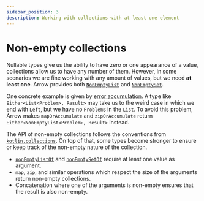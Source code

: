 ```yaml
---
sidebar_position: 3
description: Working with collections with at least one element
---
```


# Non-empty collections

Nullable types give us the ability to have zero or one appearance of a value,
collections allow us to have any number of them. However, in some
scenarios we are fine working with any amount of values, but we need
**at least one**. Arrow provides both [`NonEmptyList`](https://arrow-kt.github.io/arrow/arrow-core/arrow.core/-non-empty-list/index.html)
and [`NonEmptySet`](https://arrow-kt.github.io/arrow/arrow-core/arrow.core/-non-empty-set/index.html).

One concrete example is given by [error accumulation](../../typed-errors/working-with-typed-errors/#accumulating-errors).
A type like `Either<List<Problem>, Result>` may take us to the weird case in
which we end with `Left`, but we have no `Problem`s in the `List`. To avoid
this problem, Arrow makes `mapOrAccumulate` and `zipOrAccumulate` return
`Either<NonEmptyList<Problem>, Result>` instead.

The API of non-empty collections follows the conventions from [`kotlin.collections`](https://kotlinlang.org/api/latest/jvm/stdlib/kotlin.collections/).
On top of that, some types become stronger to ensure or keep track of the
non-empty nature of the collection.

- [`nonEmptyListOf`](https://arrow-kt.github.io/arrow/arrow-core/arrow.core/non-empty-list-of.html) and [`nonEmptySetOf`](https://arrow-kt.github.io/arrow/arrow-core/arrow.core/non-empty-set-of.html) require at least one value as argument.
- `map`, `zip`, and similar operations which respect the size of the arguments
  return non-empty collections.
- Concatenation where one of the arguments is non-empty ensures that the result
  is also non-empty.
